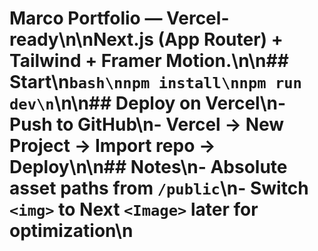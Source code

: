 # Marco Portfolio — Vercel-ready\n\nNext.js (App Router) + Tailwind + Framer Motion.\n\n## Start\n```bash\nnpm install\nnpm run dev\n```\n\n## Deploy on Vercel\n- Push to GitHub\n- Vercel → New Project → Import repo → Deploy\n\n## Notes\n- Absolute asset paths from `/public`\n- Switch `<img>` to Next `<Image>` later for optimization\n